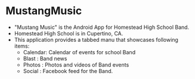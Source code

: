 MustangMusic
============

* "Mustang Music" is the Android App for Homestead High School Band.
* Homestead High School is in Cupertino, CA.
* This application provides a tabbed manu that showcases following items:
  - Calendar: Calendar of events for school Band
  - Blast   : Band news
  - Photos  : Photos and videos of Band events
  - Social  : Facebook feed for the Band.
